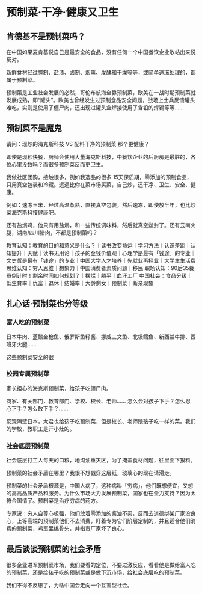 # 预制菜·干净·健康又卫生

## 肯德基不是预制菜吗？

在中国如果麦肯基说自己是最安全的食品，没有任何一个中国餐饮企业敢站出来说反对。

新鲜食材经过腌制、盐渍、卤制、烟熏、发酵和干燥等等，或简单速冻处理的，都属于预制菜。

预制菜是工业社会发展的必然，哥伦布航海全靠预制菜，欧美在一战时期预制菜就发展成熟，即“罐头”。欧美也曾经发生过预制食品安全问题，战场上士兵反馈罐头难吃，实则是使用了僵尸肉，还出现过罐头盒焊接使用了含铅的焊锡等等……


## 预制菜不是魔鬼

请问：现炒的海克斯科技 VS 配料干净的预制菜 那个更健康？

即使是现钞快餐，厨师会使用大量海克斯科技，中餐饮企业的后厨房是最脏的，各位心里没数吗？而很多预制菜反而更卫生。

我做社区团购，接触很多，例如我选品的很多 15天保质期，零添加的预制食品，只用真空包装和冷藏。远远比你在菜市场买菜，自己炒，还干净、卫生、安全、健康。

例如：速冻玉米，经过高温蒸熟，直接真空包装，然后速冻，即使放半年，也比炒菜海克斯科技健康吧。

还有盐焗鸡，他只有用盐焗，和一些传统调味料，然后就真空塑封了。还有云南火腿，湖南/四川腊肉，不都是预制菜吗？

教育认知：教育的目的和意义是什么？｜读书改变命运｜学习方法｜认识差距｜认知提升｜天赋｜读书无用论｜孩子的金钱价值观｜心理学是最有「钱途」的专业｜文史哲是最有「钱途」的专业｜中国大学人才培养｜先就业再择业｜大学生生活费
思维认知：穷人思维｜想象力｜中国消费者素质问题｜移民
职场认知：90后35裁员倒计时！剩余时间如何规划？｜摆烂｜躺平｜血汗工厂
中国社会：食品分级｜低生育率｜仇富｜退休｜结婚率｜大龄剩女｜预制菜｜断亲现象


## 扎心话·预制菜也分等级

### 富人吃的预制菜

日本牛肉、蓝鳍金枪鱼、俄罗斯鱼籽酱、挪威三文鱼、北极鳕鱼、新西兰牛排、西班牙火腿……

这些预制菜安全的很

### 校园专属预制菜

家长担心的海克斯预制菜，给孩子吃僵尸肉。

商家、有关部门，教育部门、学校、校长、老师…… 怎么会对孩子下手？怎么忍心下手？怎么敢下手？……

反观隔壁日本，太君也给孩子吃预制菜，但是校长、老师跟孩子吃一样的菜。我们的学校，教职工是开小灶的。

### 社会底层预制菜

社会底层打工人每天的口粮，地沟油重灾区，为了掩盖食材问题，往里面下狠料。

预制菜的社会矛盾在哪里？我很不想戳穿这层纸，玻璃心的现在请滑走。

预制菜的社会矛盾根源是，中国人病了，这种病叫「穷病」，他们既想便宜，又想的高高品质产品和服务。为什么市场大力发展预制菜，国家也在全力支持？因为太符合国情了。预制菜是治疗穷病的药方。

专家说：穷人自尊心极强，他们放着零添加的酱油不买，反而去道德绑架厂家没良心，上等高端的预制菜他们不去消费，盯着专为它们阶层定制的，并且适合他们消费的预制菜，鸡蛋里挑骨头，并指责厂家坏了良心。


## 最后谈谈预制菜的社会矛盾

很多企业进军预制菜市场，我们要看的定位，不要过激反应，看看他是做给富人吃的预制菜，还是给孩子吃的预制菜或是做下沉市场，给社会底层吃的预制菜。

我们不得不反思了，为啥中国会走向一个互害型社会。